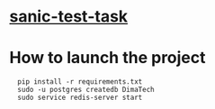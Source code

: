 # <a href="https://docs.google.com/document/d/1lblqae9k0wdV7q7QFjxYcC_rrDbRb5DIUHtHiKM5iz4/edit">sanic-test-task</a>
# How to launch the project
```
  pip install -r requirements.txt
  sudo -u postgres createdb DimaTech
  sudo service redis-server start
```
